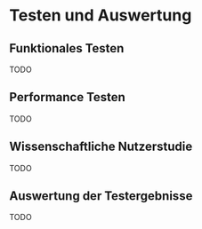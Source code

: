 # Testen und Auswertung

## Funktionales Testen

TODO

## Performance Testen

TODO

## Wissenschaftliche Nutzerstudie

TODO

## Auswertung der Testergebnisse

TODO
